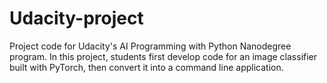 # Udacity-project
Project code for Udacity's AI Programming with Python Nanodegree program. In this project, students first develop code for an image classifier built with PyTorch, then convert it into a command line application.
